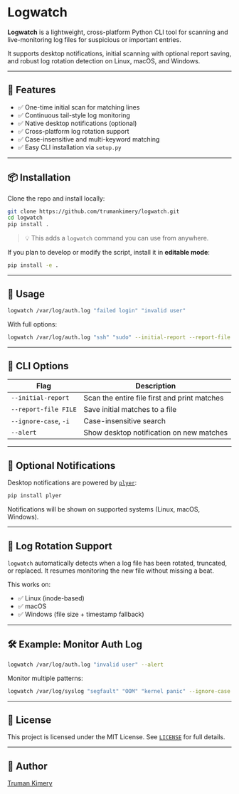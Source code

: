# Logwatch

**Logwatch** is a lightweight, cross-platform Python CLI tool for scanning and live-monitoring log files for suspicious or important entries.

It supports desktop notifications, initial scanning with optional report saving, and robust log rotation detection on Linux, macOS, and Windows.

---

## 🚀 Features

- ✅ One-time initial scan for matching lines
- ✅ Continuous tail-style log monitoring
- ✅ Native desktop notifications (optional)
- ✅ Cross-platform log rotation support
- ✅ Case-insensitive and multi-keyword matching
- ✅ Easy CLI installation via `setup.py`

---

## 📦 Installation

Clone the repo and install locally:

```bash
git clone https://github.com/trumankimery/logwatch.git
cd logwatch
pip install .
```

> 💡 This adds a `logwatch` command you can use from anywhere.

If you plan to develop or modify the script, install it in **editable mode**:

```bash
pip install -e .
```

---

## 🧪 Usage

```bash
logwatch /var/log/auth.log "failed login" "invalid user"
```

With full options:

```bash
logwatch /var/log/auth.log "ssh" "sudo" --initial-report --report-file report.txt --alert
```

---

## 🔧 CLI Options

| Flag                   | Description                                         |
|------------------------|-----------------------------------------------------|
| `--initial-report`     | Scan the entire file first and print matches        |
| `--report-file FILE`   | Save initial matches to a file                      |
| `--ignore-case`, `-i`  | Case-insensitive search                             |
| `--alert`              | Show desktop notification on new matches            |

---

## 🔔 Optional Notifications

Desktop notifications are powered by [`plyer`](https://pypi.org/project/plyer/):

```bash
pip install plyer
```

Notifications will be shown on supported systems (Linux, macOS, Windows).

---

## 📂 Log Rotation Support

`logwatch` automatically detects when a log file has been rotated, truncated, or replaced. It resumes monitoring the new file without missing a beat.

This works on:

- ✅ Linux (inode-based)
- ✅ macOS
- ✅ Windows (file size + timestamp fallback)

---

## 🛠 Example: Monitor Auth Log

```bash
logwatch /var/log/auth.log "invalid user" --alert
```

Monitor multiple patterns:

```bash
logwatch /var/log/syslog "segfault" "OOM" "kernel panic" --ignore-case
```

---

## 📄 License

This project is licensed under the MIT License. See [`LICENSE`](LICENSE) for full details.

---

## 👤 Author

[Truman Kimery](https://github.com/trumankimery)
